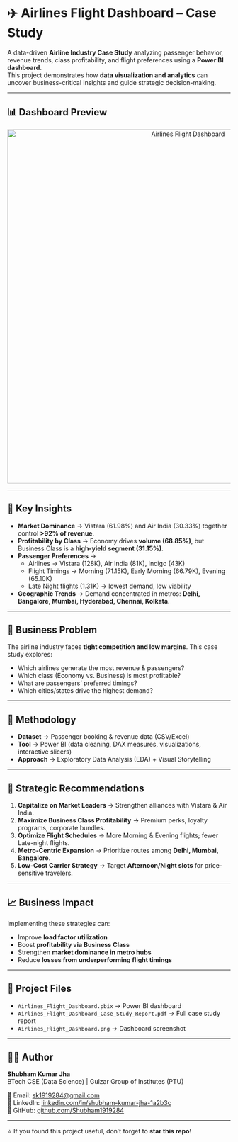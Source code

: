 # ✈️ Airlines Flight Dashboard – Case Study

A data-driven **Airline Industry Case Study** analyzing passenger behavior, revenue trends, class profitability, and flight preferences using a **Power BI dashboard**.  
This project demonstrates how **data visualization and analytics** can uncover business-critical insights and guide strategic decision-making.

---

## 📊 Dashboard Preview

<p align="center">
  <img src="Airlines_Flight_Dashboard.png" alt="Airlines Flight Dashboard" width="800"/>
</p>

---

## 🚀 Key Insights

- **Market Dominance** → Vistara (61.98%) and Air India (30.33%) together control **>92% of revenue**.  
- **Profitability by Class** → Economy drives **volume (68.85%)**, but Business Class is a **high-yield segment (31.15%)**.  
- **Passenger Preferences** →  
  - Airlines → Vistara (128K), Air India (81K), Indigo (43K)  
  - Flight Timings → Morning (71.15K), Early Morning (66.79K), Evening (65.10K)  
  - Late Night flights (1.31K) → lowest demand, low viability  
- **Geographic Trends** → Demand concentrated in metros: **Delhi, Bangalore, Mumbai, Hyderabad, Chennai, Kolkata**.  

---

## 🎯 Business Problem

The airline industry faces **tight competition and low margins**. This case study explores:  
- Which airlines generate the most revenue & passengers?  
- Which class (Economy vs. Business) is most profitable?  
- What are passengers’ preferred timings?  
- Which cities/states drive the highest demand?  

---

## 🔧 Methodology

- **Dataset** → Passenger booking & revenue data (CSV/Excel)  
- **Tool** → Power BI (data cleaning, DAX measures, visualizations, interactive slicers)  
- **Approach** → Exploratory Data Analysis (EDA) + Visual Storytelling  

---

## 🚀 Strategic Recommendations

1. **Capitalize on Market Leaders** → Strengthen alliances with Vistara & Air India.  
2. **Maximize Business Class Profitability** → Premium perks, loyalty programs, corporate bundles.  
3. **Optimize Flight Schedules** → More Morning & Evening flights; fewer Late-night flights.  
4. **Metro-Centric Expansion** → Prioritize routes among **Delhi, Mumbai, Bangalore**.  
5. **Low-Cost Carrier Strategy** → Target **Afternoon/Night slots** for price-sensitive travelers.  

---

## 📈 Business Impact

Implementing these strategies can:  
- Improve **load factor utilization**  
- Boost **profitability via Business Class**  
- Strengthen **market dominance in metro hubs**  
- Reduce **losses from underperforming flight timings**  

---

## 📂 Project Files

- `Airlines_Flight_Dashboard.pbix` → Power BI dashboard  
- `Airlines_Flight_Dashboard_Case_Study_Report.pdf` → Full case study report  
- `Airlines_Flight_Dashboard.png` → Dashboard screenshot  

---

## 👨‍💻 Author

**Shubham Kumar Jha**  
BTech CSE (Data Science) | Gulzar Group of Institutes (PTU)  

📧 Email: [sk1919284@gmail.com](mailto:sk1919284@gmail.com)  
🔗 LinkedIn: [linkedin.com/in/shubham-kumar-jha-1a2b3c](https://www.linkedin.com/in/shubham-kumar-jha-1a2b3c)  
🔗 GitHub: [github.com/Shubham1919284](https://github.com/Shubham1919284)  

---

⭐ If you found this project useful, don’t forget to **star this repo**!
